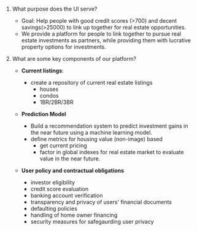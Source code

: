 1. What purpose does the UI serve?
   - Goal: Help people with good credit scores (>700) and decent savings(>25000) to link up together for real estate opportunities.
   - We provide a platform for people to link together to pursue real estate investments as partners, while providing them with lucrative property options for investments.

2. What are some key components of our platform?
   - **Current listings**:
     - create a repository of current real estate listings
       - houses
       - condos
       - 1BR/2BR/3BR  

   - **Prediction Model**
     - Build a recommendation system to predict investment gains in the near future using a machine learning model.
     - define metrics for housing value (non-image) based
       - get current pricing
       - factor in global indexes for real estate market to evaluate value in the near future.

   - **User policy and contractual obligations**
     - investor eligibility
     - credit score evaluation
     - banking account verification
     - transparency and privacy of users' financial documents
     - defaulting policies
     - handling of home owner financing
     - security measures for safegaurding user privacy
         
